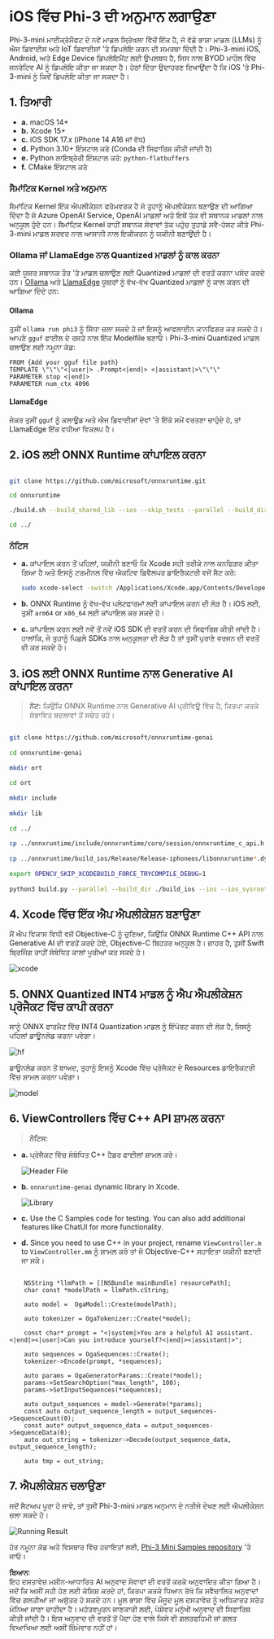 # **iOS ਵਿੱਚ Phi-3 ਦੀ ਅਨੁਮਾਨ ਲਗਾਉਣਾ**

Phi-3-mini ਮਾਈਕ੍ਰੋਸੌਫਟ ਦੇ ਨਵੇਂ ਮਾਡਲ ਸ੍ਰਿੰਖਲਾ ਵਿੱਚੋਂ ਇੱਕ ਹੈ, ਜੋ ਵੱਡੇ ਭਾਸ਼ਾ ਮਾਡਲ (LLMs) ਨੂੰ ਐਜ ਡਿਵਾਈਸ ਅਤੇ IoT ਡਿਵਾਈਸਾਂ 'ਤੇ ਡਿਪਲੋਇ ਕਰਨ ਦੀ ਸਮਰਥਾ ਦਿੰਦੀ ਹੈ। Phi-3-mini iOS, Android, ਅਤੇ Edge Device ਡਿਪਲੋਇਮੈਂਟ ਲਈ ਉਪਲਬਧ ਹੈ, ਜਿਸ ਨਾਲ BYOD ਮਾਹੌਲ ਵਿੱਚ ਜਨਰੇਟਿਵ AI ਨੂੰ ਡਿਪਲੋਇ ਕੀਤਾ ਜਾ ਸਕਦਾ ਹੈ। ਹੇਠਾਂ ਦਿੱਤਾ ਉਦਾਹਰਣ ਦਿਖਾਉਂਦਾ ਹੈ ਕਿ iOS 'ਤੇ Phi-3-mini ਨੂੰ ਕਿਵੇਂ ਡਿਪਲੋਇ ਕੀਤਾ ਜਾ ਸਕਦਾ ਹੈ।

## **1. ਤਿਆਰੀ**

- **a.** macOS 14+  
- **b.** Xcode 15+  
- **c.** iOS SDK 17.x (iPhone 14 A16 ਜਾਂ ਵੱਧ)  
- **d.** Python 3.10+ ਇੰਸਟਾਲ ਕਰੋ (Conda ਦੀ ਸਿਫਾਰਿਸ਼ ਕੀਤੀ ਜਾਂਦੀ ਹੈ)  
- **e.** Python ਲਾਇਬ੍ਰੇਰੀ ਇੰਸਟਾਲ ਕਰੋ: `python-flatbuffers`  
- **f.** CMake ਇੰਸਟਾਲ ਕਰੋ  

### ਸੈਮਾਂਟਿਕ Kernel ਅਤੇ ਅਨੁਮਾਨ

ਸੈਮਾਂਟਿਕ Kernel ਇੱਕ ਐਪਲੀਕੇਸ਼ਨ ਫਰੇਮਵਰਕ ਹੈ ਜੋ ਤੁਹਾਨੂੰ ਐਪਲੀਕੇਸ਼ਨ ਬਣਾਉਣ ਦੀ ਆਗਿਆ ਦਿੰਦਾ ਹੈ ਜੋ Azure OpenAI Service, OpenAI ਮਾਡਲਾਂ ਅਤੇ ਇਥੋਂ ਤੱਕ ਵੀ ਸਥਾਨਕ ਮਾਡਲਾਂ ਨਾਲ ਅਨੁਕੂਲ ਹੁੰਦੇ ਹਨ। ਸੈਮਾਂਟਿਕ Kernel ਰਾਹੀਂ ਸਥਾਨਕ ਸੇਵਾਵਾਂ ਤੱਕ ਪਹੁੰਚ ਤੁਹਾਡੇ ਸਵੈ-ਹੋਸਟ ਕੀਤੇ Phi-3-mini ਮਾਡਲ ਸਰਵਰ ਨਾਲ ਆਸਾਨੀ ਨਾਲ ਇਕੀਕਰਨ ਨੂੰ ਯਕੀਨੀ ਬਣਾਉਂਦੀ ਹੈ।

### Ollama ਜਾਂ LlamaEdge ਨਾਲ Quantized ਮਾਡਲਾਂ ਨੂੰ ਕਾਲ ਕਰਨਾ

ਕਈ ਯੂਜ਼ਰ ਸਥਾਨਕ ਤੌਰ 'ਤੇ ਮਾਡਲ ਚਲਾਉਣ ਲਈ Quantized ਮਾਡਲਾਂ ਦੀ ਵਰਤੋਂ ਕਰਨਾ ਪਸੰਦ ਕਰਦੇ ਹਨ। [Ollama](https://ollama.com) ਅਤੇ [LlamaEdge](https://llamaedge.com) ਯੂਜ਼ਰਾਂ ਨੂੰ ਵੱਖ-ਵੱਖ Quantized ਮਾਡਲਾਂ ਨੂੰ ਕਾਲ ਕਰਨ ਦੀ ਆਗਿਆ ਦਿੰਦੇ ਹਨ:

#### **Ollama**

ਤੁਸੀਂ `ollama run phi3` ਨੂੰ ਸਿੱਧਾ ਚਲਾ ਸਕਦੇ ਹੋ ਜਾਂ ਇਸਨੂੰ ਆਫਲਾਈਨ ਕਾਨਫਿਗਰ ਕਰ ਸਕਦੇ ਹੋ। ਆਪਣੇ `gguf` ਫਾਈਲ ਦੇ ਰਸਤੇ ਨਾਲ ਇੱਕ Modelfile ਬਣਾਓ। Phi-3-mini Quantized ਮਾਡਲ ਚਲਾਉਣ ਲਈ ਨਮੂਨਾ ਕੋਡ:

```gguf
FROM {Add your gguf file path}
TEMPLATE \"\"\"<|user|> .Prompt<|end|> <|assistant|>\"\"\"
PARAMETER stop <|end|>
PARAMETER num_ctx 4096
```

#### **LlamaEdge**

ਜੇਕਰ ਤੁਸੀਂ `gguf` ਨੂੰ ਕਲਾਊਡ ਅਤੇ ਐਜ ਡਿਵਾਈਸਾਂ ਦੋਵਾਂ 'ਤੇ ਇੱਕੋ ਸਮੇਂ ਵਰਤਣਾ ਚਾਹੁੰਦੇ ਹੋ, ਤਾਂ LlamaEdge ਇੱਕ ਵਧੀਆ ਵਿਕਲਪ ਹੈ।

## **2. iOS ਲਈ ONNX Runtime ਕਾਂਪਾਇਲ ਕਰਨਾ**

```bash

git clone https://github.com/microsoft/onnxruntime.git

cd onnxruntime

./build.sh --build_shared_lib --ios --skip_tests --parallel --build_dir ./build_ios --ios --apple_sysroot iphoneos --osx_arch arm64 --apple_deploy_target 17.5 --cmake_generator Xcode --config Release

cd ../

```

### **ਨੋਟਿਸ**

- **a.** ਕਾਂਪਾਇਲ ਕਰਨ ਤੋਂ ਪਹਿਲਾਂ, ਯਕੀਨੀ ਬਣਾਓ ਕਿ Xcode ਸਹੀ ਤਰੀਕੇ ਨਾਲ ਕਨਫਿਗਰ ਕੀਤਾ ਗਿਆ ਹੈ ਅਤੇ ਇਸਨੂੰ ਟਰਮੀਨਲ ਵਿੱਚ ਐਕਟਿਵ ਡਿਵੈਲਪਰ ਡਾਇਰੈਕਟਰੀ ਵਜੋਂ ਸੈਟ ਕਰੋ:

    ```bash
    sudo xcode-select -switch /Applications/Xcode.app/Contents/Developer
    ```

- **b.** ONNX Runtime ਨੂੰ ਵੱਖ-ਵੱਖ ਪਲੇਟਫਾਰਮਾਂ ਲਈ ਕਾਂਪਾਇਲ ਕਰਨ ਦੀ ਲੋੜ ਹੈ। iOS ਲਈ, ਤੁਸੀਂ `arm64` or `x86_64` ਲਈ ਕਾਂਪਾਇਲ ਕਰ ਸਕਦੇ ਹੋ।

- **c.** ਕਾਂਪਾਇਲ ਕਰਨ ਲਈ ਨਵੇਂ ਤੋਂ ਨਵੇਂ iOS SDK ਦੀ ਵਰਤੋਂ ਕਰਨ ਦੀ ਸਿਫਾਰਿਸ਼ ਕੀਤੀ ਜਾਂਦੀ ਹੈ। ਹਾਲਾਂਕਿ, ਜੇ ਤੁਹਾਨੂੰ ਪਿਛਲੇ SDKs ਨਾਲ ਅਨੁਕੂਲਤਾ ਦੀ ਲੋੜ ਹੈ ਤਾਂ ਤੁਸੀਂ ਪੁਰਾਣੇ ਵਰਜਨ ਦੀ ਵਰਤੋਂ ਵੀ ਕਰ ਸਕਦੇ ਹੋ।

## **3. iOS ਲਈ ONNX Runtime ਨਾਲ Generative AI ਕਾਂਪਾਇਲ ਕਰਨਾ**

> **ਨੋਟ:** ਕਿਉਂਕਿ ONNX Runtime ਨਾਲ Generative AI ਪ੍ਰੀਵਿਊ ਵਿੱਚ ਹੈ, ਕਿਰਪਾ ਕਰਕੇ ਸੰਭਾਵਿਤ ਬਦਲਾਵਾਂ ਤੋਂ ਸਚੇਤ ਰਹੋ।

```bash

git clone https://github.com/microsoft/onnxruntime-genai
 
cd onnxruntime-genai
 
mkdir ort
 
cd ort
 
mkdir include
 
mkdir lib
 
cd ../
 
cp ../onnxruntime/include/onnxruntime/core/session/onnxruntime_c_api.h ort/include
 
cp ../onnxruntime/build_ios/Release/Release-iphoneos/libonnxruntime*.dylib* ort/lib
 
export OPENCV_SKIP_XCODEBUILD_FORCE_TRYCOMPILE_DEBUG=1
 
python3 build.py --parallel --build_dir ./build_ios --ios --ios_sysroot iphoneos --ios_arch arm64 --ios_deployment_target 17.5 --cmake_generator Xcode --cmake_extra_defines CMAKE_XCODE_ATTRIBUTE_CODE_SIGNING_ALLOWED=NO

```

## **4. Xcode ਵਿੱਚ ਇੱਕ ਐਪ ਐਪਲੀਕੇਸ਼ਨ ਬਣਾਉਣਾ**

ਮੈਂ ਐਪ ਵਿਕਾਸ ਵਿਧੀ ਵਜੋਂ Objective-C ਨੂੰ ਚੁਣਿਆ, ਕਿਉਂਕਿ ONNX Runtime C++ API ਨਾਲ Generative AI ਦੀ ਵਰਤੋਂ ਕਰਦੇ ਹੋਏ, Objective-C ਬਿਹਤਰ ਅਨੁਕੂਲ ਹੈ। ਜ਼ਾਹਰ ਹੈ, ਤੁਸੀਂ Swift ਬ੍ਰਿਜਿੰਗ ਰਾਹੀਂ ਸੰਬੰਧਿਤ ਕਾਲਾਂ ਪੂਰੀਆਂ ਕਰ ਸਕਦੇ ਹੋ।

![xcode](../../../../../translated_images/xcode.6c67033ca85b703e80cc51ecaa681fbcb6ac63cc0c256705ac97bc9ca039c235.pa.png)

## **5. ONNX Quantized INT4 ਮਾਡਲ ਨੂੰ ਐਪ ਐਪਲੀਕੇਸ਼ਨ ਪ੍ਰੋਜੈਕਟ ਵਿੱਚ ਕਾਪੀ ਕਰਨਾ**

ਸਾਨੂੰ ONNX ਫਾਰਮੈਟ ਵਿੱਚ INT4 Quantization ਮਾਡਲ ਨੂੰ ਇੰਪੋਰਟ ਕਰਨ ਦੀ ਲੋੜ ਹੈ, ਜਿਸਨੂੰ ਪਹਿਲਾਂ ਡਾਊਨਲੋਡ ਕਰਨਾ ਪਵੇਗਾ।

![hf](../../../../../translated_images/hf.b99941885c6561bb3bcc0155d409e713db6d47b4252fb6991a08ffeefc0170ec.pa.png)

ਡਾਊਨਲੋਡ ਕਰਨ ਤੋਂ ਬਾਅਦ, ਤੁਹਾਨੂੰ ਇਸਨੂੰ Xcode ਵਿੱਚ ਪ੍ਰੋਜੈਕਟ ਦੇ Resources ਡਾਇਰੈਕਟਰੀ ਵਿੱਚ ਸ਼ਾਮਲ ਕਰਨਾ ਪਵੇਗਾ।

![model](../../../../../translated_images/model.f0cb932ac2c7648211fbe5341ee1aa42b77cb7f956b6d9b084afb8fbf52927c7.pa.png)

## **6. ViewControllers ਵਿੱਚ C++ API ਸ਼ਾਮਲ ਕਰਨਾ**

> **ਨੋਟਿਸ:**

- **a.** ਪ੍ਰੋਜੈਕਟ ਵਿੱਚ ਸੰਬੰਧਿਤ C++ ਹੈਡਰ ਫਾਈਲਾਂ ਸ਼ਾਮਲ ਕਰੋ।

  ![Header File](../../../../../translated_images/head.2504a93b0be166afde6729fb193ebd14c5acb00a0bb6de1939b8a175b1f630fb.pa.png)

- **b.** `onnxruntime-genai` dynamic library in Xcode.

  ![Library](../../../../../translated_images/lib.86e12a925eb07e4e71a1466fa4f3ad27097e08505d25d34e98c33005d69b6f23.pa.png)

- **c.** Use the C Samples code for testing. You can also add additional features like ChatUI for more functionality.

- **d.** Since you need to use C++ in your project, rename `ViewController.m` to `ViewController.mm` ਨੂੰ ਸ਼ਾਮਲ ਕਰੋ ਤਾਂ ਜੋ Objective-C++ ਸਹਾਇਤਾ ਯਕੀਨੀ ਬਣਾਈ ਜਾ ਸਕੇ।

```objc

    NSString *llmPath = [[NSBundle mainBundle] resourcePath];
    char const *modelPath = llmPath.cString;

    auto model =  OgaModel::Create(modelPath);

    auto tokenizer = OgaTokenizer::Create(*model);

    const char* prompt = "<|system|>You are a helpful AI assistant.<|end|><|user|>Can you introduce yourself?<|end|><|assistant|>";

    auto sequences = OgaSequences::Create();
    tokenizer->Encode(prompt, *sequences);

    auto params = OgaGeneratorParams::Create(*model);
    params->SetSearchOption("max_length", 100);
    params->SetInputSequences(*sequences);

    auto output_sequences = model->Generate(*params);
    const auto output_sequence_length = output_sequences->SequenceCount(0);
    const auto* output_sequence_data = output_sequences->SequenceData(0);
    auto out_string = tokenizer->Decode(output_sequence_data, output_sequence_length);
    
    auto tmp = out_string;

```

## **7. ਐਪਲੀਕੇਸ਼ਨ ਚਲਾਉਣਾ**

ਜਦੋਂ ਸੈਟਅਪ ਪੂਰਾ ਹੋ ਜਾਵੇ, ਤਾਂ ਤੁਸੀਂ Phi-3-mini ਮਾਡਲ ਅਨੁਮਾਨ ਦੇ ਨਤੀਜੇ ਦੇਖਣ ਲਈ ਐਪਲੀਕੇਸ਼ਨ ਚਲਾ ਸਕਦੇ ਹੋ।

![Running Result](../../../../../translated_images/result.7ebd1fe614f809d776c46475275ec72e4ab898c4ec53ae62b29315c064ca6839.pa.jpg)

ਹੋਰ ਨਮੂਨਾ ਕੋਡ ਅਤੇ ਵਿਸਥਾਰ ਵਿੱਚ ਹਦਾਇਤਾਂ ਲਈ, [Phi-3 Mini Samples repository](https://github.com/Azure-Samples/Phi-3MiniSamples/tree/main/ios) 'ਤੇ ਜਾਓ।

**ਬਿਆਨ**:  
ਇਹ ਦਸਤਾਵੇਜ਼ ਮਸ਼ੀਨ-ਆਧਾਰਿਤ AI ਅਨੁਵਾਦ ਸੇਵਾਵਾਂ ਦੀ ਵਰਤੋਂ ਕਰਕੇ ਅਨੁਵਾਦਿਤ ਕੀਤਾ ਗਿਆ ਹੈ। ਜਦੋਂ ਕਿ ਅਸੀਂ ਸਹੀ ਹੋਣ ਲਈ ਕੋਸ਼ਿਸ਼ ਕਰਦੇ ਹਾਂ, ਕਿਰਪਾ ਕਰਕੇ ਧਿਆਨ ਰੱਖੋ ਕਿ ਸਵੈਚਾਲਿਤ ਅਨੁਵਾਦਾਂ ਵਿੱਚ ਗਲਤੀਆਂ ਜਾਂ ਅਸੁੱਤਰ ਹੋ ਸਕਦੇ ਹਨ। ਮੂਲ ਭਾਸ਼ਾ ਵਿੱਚ ਮੌਜੂਦ ਮੂਲ ਦਸਤਾਵੇਜ਼ ਨੂੰ ਅਧਿਕਾਰਤ ਸਰੋਤ ਮੰਨਿਆ ਜਾਣਾ ਚਾਹੀਦਾ ਹੈ। ਮਹੱਤਵਪੂਰਨ ਜਾਣਕਾਰੀ ਲਈ, ਪੇਸ਼ੇਵਰ ਮਨੁੱਖੀ ਅਨੁਵਾਦ ਦੀ ਸਿਫਾਰਿਸ਼ ਕੀਤੀ ਜਾਂਦੀ ਹੈ। ਇਸ ਅਨੁਵਾਦ ਦੀ ਵਰਤੋਂ ਤੋਂ ਪੈਦਾ ਹੋਣ ਵਾਲੇ ਕਿਸੇ ਵੀ ਗਲਤਫਹਿਮੀ ਜਾਂ ਗਲਤ ਵਿਆਖਿਆ ਲਈ ਅਸੀਂ ਜ਼ਿੰਮੇਵਾਰ ਨਹੀਂ ਹਾਂ।